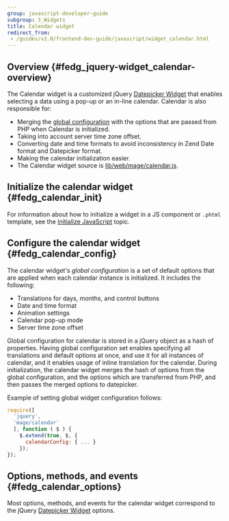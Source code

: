 ```yaml
---
group: javascript-developer-guide
subgroup: 3_Widgets
title: Calendar widget
redirect_from:
 - /guides/v2.0/frontend-dev-guide/javascript/widget_calendar.html
---
```


## Overview {#fedg_jquery-widget_calendar-overview}

The Calendar widget is a customized jQuery [Datepicker Widget] that enables selecting a data using a pop-up or an in-line calendar. Calendar is also responsible for:

*	Merging the [global configuration] with the options that are passed from PHP when Calendar is initialized.
*	Taking into account server time zone offset.
*	Converting date and time formats to avoid inconsistency in Zend Date format and Datepicker format.
*	Making the calendar initialization easier.
*	The Calendar widget source is [lib/web/mage/calendar.js].

## Initialize the calendar widget {#fedg_calendar_init}

For information about how to initialize a widget in a JS component or `.phtml` template, see the [Initialize JavaScript] topic.

## Configure the calendar widget {#fedg_calendar_config}

The calendar widget's *global configuration* is a set of default options that are applied when each calendar instance is initialized. It includes the following:

*	Translations for days, months, and control buttons
*	Date and time format
*	Animation settings
*	Calendar pop-up mode
*	Server time zone offset

Global configuration for calendar is stored in a jQuery object as a hash of properties. Having global configuration set enables specifying all translations and default options at once, and use it for all instances of calendar, and it enables usage of inline translation for the calendar. During initialization, the calendar widget merges the hash of options from the global configuration, and the options which are transferred from PHP, and then passes the merged options to datepicker. 

Example of setting global widget configuration follows:

```javascript
require([
  'jquery',
  'mage/calendar'
  ], function ( $ ) {
    $.extend(true, $, {
      calendarConfig: { ... }
    });
});
```

## Options, methods, and events {#fedg_calendar_options}

Most options, methods, and events for the calendar widget correspond to the jQuery [Datepicker Widget] options.


[Datepicker Widget]: http://api.jQueryui.com/datepicker/
[global configuration]: #fedg_calendar_config
[lib/web/mage/calendar.js]: {{site.mage2000url}}lib/web/mage/calendar.js
[Initialize JavaScript]: {{page.baseurl}}/javascript-dev-guide/javascript/js_init.html
[Datepicker Widget]: http://api.jqueryui.com/datepicker/